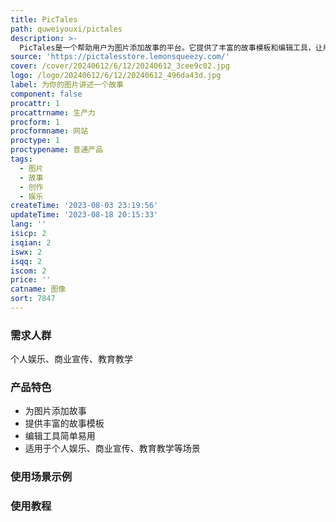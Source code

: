 ```yaml
---
title: PicTales
path: quweiyouxi/pictales
description: >-
  PicTales是一个帮助用户为图片添加故事的平台。它提供了丰富的故事模板和编辑工具，让用户可以轻松地为自己的图片创作出各种有趣的故事。PicTales不仅可以用于个人娱乐，还可以用于商业宣传、教育教学等场景。PicTales有多种订阅套餐可供选择，价格从1美元到85美元不等。
source: 'https://pictalesstore.lemonsqueezy.com/'
cover: /cover/20240612/6/12/20240612_3cee9c02.jpg
logo: /logo/20240612/6/12/20240612_496da43d.jpg
label: 为你的图片讲述一个故事
component: false
procattr: 1
procattrname: 生产力
procform: 1
procformname: 网站
proctype: 1
proctypename: 普通产品
tags:
  - 图片
  - 故事
  - 创作
  - 娱乐
createTime: '2023-08-03 23:19:56'
updateTime: '2023-08-18 20:15:33'
lang: ''
isicp: 2
isqian: 2
iswx: 2
isqq: 2
iscom: 2
price: ''
catname: 图像
sort: 7847
---
```




### 需求人群
个人娱乐、商业宣传、教育教学

### 产品特色
- 为图片添加故事
- 提供丰富的故事模板
- 编辑工具简单易用
- 适用于个人娱乐、商业宣传、教育教学等场景

### 使用场景示例


### 使用教程


  

